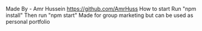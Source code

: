 Made By - Amr Hussein
https://github.com/AmrHuss
How to start
Run "npm install"
Then run "npm start"
Made for group marketing but can be used as personal portfolio
